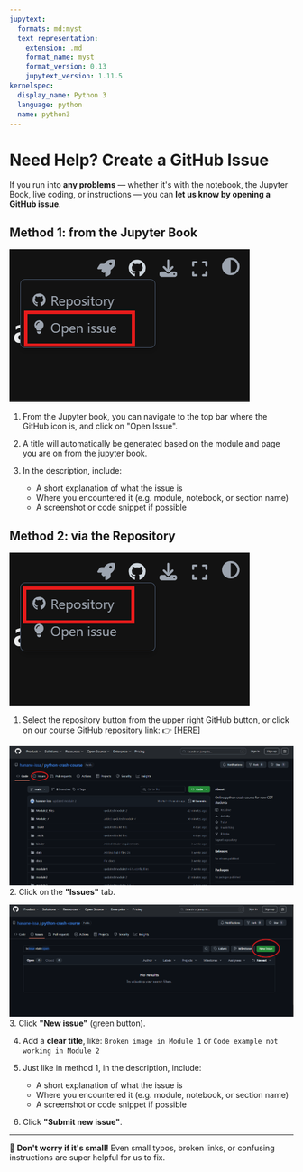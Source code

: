 ```yaml
---
jupytext:
  formats: md:myst
  text_representation:
    extension: .md
    format_name: myst
    format_version: 0.13
    jupytext_version: 1.11.5
kernelspec:
  display_name: Python 3
  language: python
  name: python3
---
```




# Need Help? Create a GitHub Issue

If you run into **any problems** — whether it's with the notebook, the Jupyter Book, live coding, or instructions — you can **let us know by opening a GitHub issue**.

## Method 1: from the Jupyter Book

![open_issue](/_static/images/open_issue.png)

1. From the Jupyter book, you can navigate to the top bar where the GitHub icon is, and click on "Open Issue".

2. A title will automatically be generated based on the module and page you are on from the jupyter book.

3. In the description, include:

   * A short explanation of what the issue is
   * Where you encountered it (e.g. module, notebook, or section name)
   * A screenshot or code snippet if possible

## Method 2: via the Repository

![locate_repo](/_static/images/locate_repo.png)

1. Select the repository button from the upper right GitHub button, or click on our course GitHub repository link:
   👉 \[[HERE](https://github.com/hanane-issa/python-crash-course)]


![github_issues_tab](/_static/images/github-issue1.png)
2. Click on the **"Issues"** tab.


![github_issues_create](/_static/images/github-issue2.png)
3. Click **"New issue"** (green button).

4. Add a **clear title**, like:
   `Broken image in Module 1` or `Code example not working in Module 2`

5. Just like in method 1, in the description, include:

   * A short explanation of what the issue is
   * Where you encountered it (e.g. module, notebook, or section name)
   * A screenshot or code snippet if possible

6. Click **"Submit new issue"**.

---

📣 **Don't worry if it's small!** Even small typos, broken links, or confusing instructions are super helpful for us to fix.



